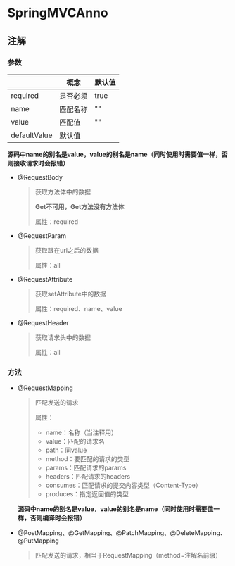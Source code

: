 # SpringMVCAnno

## 注解

### 参数

|              | 概念     | 默认值 |
| ------------ | -------- | ------ |
| required     | 是否必须 | true   |
| name         | 匹配名称 | ""     |
| value        | 匹配值   | ""     |
| defaultValue | 默认值   |        |

**源码中name的别名是value，value的别名是name（同时使用时需要值一样，否则接收请求时会报错）**

- @RequestBody

  > 获取方法体中的数据
  >
  > **Get不可用，Get方法没有方法体**
  >
  > 属性：required

- @RequestParam

  > 获取跟在url之后的数据
  >
  > 属性：all

- @RequestAttribute

  > 获取setAttribute中的数据
  >
  > 属性：required、name、value

- @RequestHeader

  > 获取请求头中的数据
  >
  > 属性：all

### 方法

- @RequestMapping

  > 匹配发送的请求
  >
  > 属性：
  >
  > - name：名称（当注释用）
  > - value：匹配的请求名
  > - path：同value
  > - method：要匹配的请求的类型
  > - params：匹配请求的params
  > - headers：匹配请求的headers
  > - consumes：匹配请求的提交内容类型（Content-Type）
  > - produces：指定返回值的类型

  **源码中name的别名是value，value的别名是name（同时使用时需要值一样，否则编译时会报错）**

- @PostMapping、@GetMapping、@PatchMapping、@DeleteMapping、@PutMapping

  > 匹配发送的请求，相当于RequestMapping（method=注解名前缀）